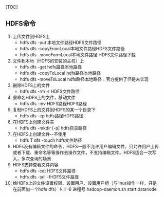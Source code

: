 [TOC]
## HDFS命令
1. 上传文件到HDFS上
    - hdfs dfs -put 本地文件路径HDFS文件路径
    - hdfs dfs -copyFromLocal本地文件路径HDFS文件路径
    - hdfs dfs -moveFormLocal本地文件路径 HDFS文件路径下载
2. 文件到本地（HDFS的安装的主机）上
    - hdfs dfs -get hdfs路径本地路径
    - hdfs dfs -copyToLocal hdfs路径本地路径
    - hdfs dfs -moveToLocal hdfs路径本地路径﹑官方提供了但是未实现
3. 删除HDFS上的文件
    - hdfs dfs -rm -r HDFS文件路径
4. 重命名HDFS上的文件，移动文件
    - hdfs dfs -mv HDFS路径HDFS路径
5. 复制HDFS上的文件到HDFS的某一个目录下
    - hdfs dfs -cp hdfs路径HDFS路径
6. 在HDFS上创建文件夹
    - hdfs dfs -mkdir [-p] hdfs目录路径
7. 在HDFS上创建文件--不使用
    - hdfs T dfs -touch hdfs文件路径
8. HDFs没有编辑文件的命令，HDFS一般不允许用户编辑文件，只允许用户上传或者下载、重命名等等操作去操作文件，不支持编辑文件。HDFS适合一次写入，多次查询的场景
9. HDFS支持查看文件内容
    - hdfs dfs -cat HDFS文件路径
    - hdfs dfs -tail -fHDFS文件路径
10. 给HDFs上的文件设置权限、设置用户、设置用户组（与linux操作一样，只是在前面加一个hdfs dfs）
kill -9 进程号
hadoop-daemon.sh start datanode